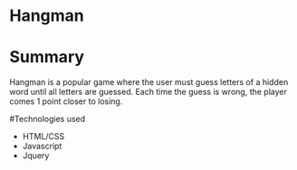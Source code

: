 # Hangman
# Summary 
Hangman is a popular game where the user must guess letters of a hidden word until all letters are guessed.
Each time the guess is wrong, the player comes 1 point closer to losing.

#Technologies used
* HTML/CSS
* Javascript
* Jquery

